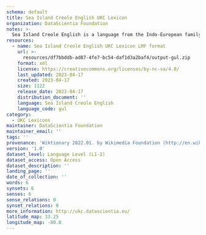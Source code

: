 ```yaml
---
schema: default
title: Sea Island Creole English UKC Lexicon
organization: DataScientia Foundation
notes: >-
  Sea Island Creole English is a language from the Indo-European family, spoken in North America. The UKC Lexicon of Sea Island Creole English is represented as a lexico-semantic network. It consists of words, word senses, synsets, as well as sense-level and synset-level relationships.
resources:
  - name: Sea Island Creole English UKC Lexicon LMF format
    url: >-
      resources/df7bbddb-ad87-4fe7-bc54-daf1d3a2baf4/output-gul.zip
    format: xml
    license: https://creativecommons.org/licenses/by-nc-sa/4.0/
    last_updated: 2023-04-17
    created: 2023-04-17
    size: 1122
    release_date: 2023-04-17
    distribution_document: ''
    language: Sea Island Creole English
    language_code: gul
category:
  - UKC Lexicons
maintainer: DataScientia Foundation
maintainer_email: ''
tags: ''
provenance: 'Wiktionary 2022.01. by Wikimedia Foundation (http://en.wiktionary.org); Princeton WordNet 2.1 by Princeton University (https://wordnet.princeton.edu)'
version: '1.0'
dataset_level: Language Level (L1-2)
dataset_access: Open Access
dataset_description: ''
landing_page: ''
date_of_collection: ''
words: 6
synsets: 6
senses: 6
sense_relations: 0
synset_relations: 0
more_information: http://ukc.datascientia.eu/
latitude_map: 33.25
longitude_map: -80.0
---
```

